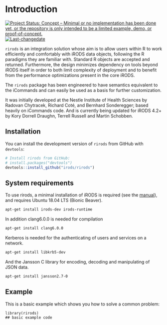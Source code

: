 
<!-- README.md is generated from README.Rmd. Please edit that file -->

# Introduction

<!-- badges: start -->

[![Project Status: Concept – Minimal or no implementation has been done
yet, or the repository is only intended to be a limited example, demo,
or
proof-of-concept.](https://www.repostatus.org/badges/latest/concept.svg)](https://www.repostatus.org/#concept)
[![Last-changedate](https://img.shields.io/badge/last%20change-2021--12--15-yellowgreen.svg)](/commits/master)
<!-- badges: end -->

`rirods` is an integration solution whose aim is to allow users within R
to work efficiently and comfortably with iRODS data objects, following
the R paradigms they are familiar with. Standard R objects are accepted
and returned. Furthermore, the design minimizes dependency on tools
beyond iRODS itself in order to both limit complexity of deployment and
to benefit from the performance optimizations present in the core iRODS.

The `rirods` package has been engineered to have semantics equivalent to
the iCommands and can easily be used as a basis for further
customization.

It was initially developed at the Nestle Institute of Health Sciences by
Radovan Chytracek, Richard Coté, and Bernhard Sonderegger; based
heavily on iCommands code. And is currently being updated for iRODS 4.2+
by Kory Dorrell Draughn, Terrell Russell and Martin Schobben.

## Installation

You can install the development version of `rirods` from GitHub with
`devtools`:

``` r
# Install rirods from GitHub: 
# install.packages("devtools")
devtools::install_github("irods/rirods")
```

## System requirements

To use rirods, a minimal installation of iRODS is required (see the
[manual](https://docs.irods.org/4.2.10/getting_started/installation/)),
and requires Ubuntu 18.04 LTS (Bionic Beaver).

``` bash
apt-get install irods-dev irods-runtime
```

In addition clang6.0.0 is needed for compilation

``` bash
apt-get install clang6.0.0
```

Kerberos is needed for the authenticating of users and services on a
network.

``` bash
apt-get install libkrb5-dev
```

And the Jansson C library for encoding, decoding and manipulating of
JSON data.

``` bash
apt-get install jansson2.7-0
```

## Example

This is a basic example which shows you how to solve a common problem:

    library(rirods)
    ## basic example code
